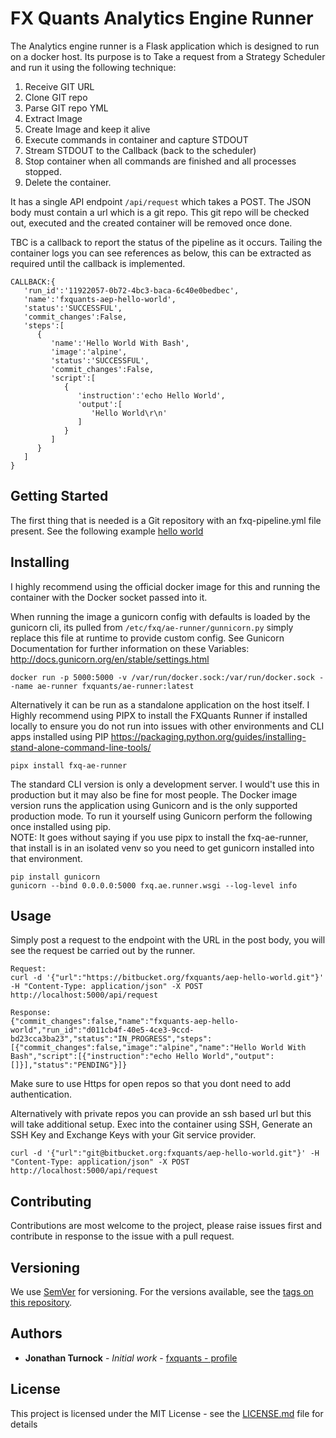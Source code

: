 # FX Quants Analytics Engine Runner

The Analytics engine runner is a Flask application which is designed to run on a docker host.
Its purpose is to Take a request from a Strategy Scheduler and run it using the following technique:
1. Receive GIT URL 
2. Clone GIT repo
3. Parse GIT repo YML
4. Extract Image
5. Create Image and keep it alive
4. Execute commands in container and capture STDOUT
5. Stream STDOUT to the Callback (back to the scheduler)
6. Stop container when all commands are finished and all processes stopped.
7. Delete the container.

It has a single API endpoint ```/api/request``` which takes a POST. The JSON body must contain a url which is a git repo.
This git repo will be checked out, executed and the created container will be removed once done.

TBC is a callback to report the status of the pipeline as it occurs. Tailing the container logs you can see references as below, this can be extracted as required until the callback is implemented.
```
CALLBACK:{  
   'run_id':'11922057-0b72-4bc3-baca-6c40e0bedbec',
   'name':'fxquants-aep-hello-world',
   'status':'SUCCESSFUL',
   'commit_changes':False,
   'steps':[  
      {  
         'name':'Hello World With Bash',
         'image':'alpine',
         'status':'SUCCESSFUL',
         'commit_changes':False,
         'script':[  
            {  
               'instruction':'echo Hello World',
               'output':[  
                  'Hello World\r\n'
               ]
            }
         ]
      }
   ]
}
```

## Getting Started
The first thing that is needed is a Git repository with an fxq-pipeline.yml file present.
See the following example [hello world](https://bitbucket.org/fxquants/aep-hello-world)

## Installing
I highly recommend using the official docker image for this and running the container with the Docker socket
passed into it.

When running the image a gunicorn config with defaults is loaded by the gunicorn cli, its pulled from ```/etc/fxq/ae-runner/gunnicorn.py```
 simply replace this file at runtime to provide custom config.
See Gunicorn Documentation for further information on these Variables:   
http://docs.gunicorn.org/en/stable/settings.html
```
docker run -p 5000:5000 -v /var/run/docker.sock:/var/run/docker.sock --name ae-runner fxquants/ae-runner:latest
``` 
Alternatively it can be run as a standalone application on the host itself.
I Highly recommend using PIPX to install the FXQuants Runner if installed locally to ensure you do not run into issues 
with other environments and CLI apps installed using PIP 
https://packaging.python.org/guides/installing-stand-alone-command-line-tools/

```
pipx install fxq-ae-runner
```

The standard CLI version is only a development server. I would't use this in production but it may also be fine for
most people. The Docker image version runs the application using Gunicorn and is the only supported production mode.
To run it yourself using Gunicorn perform the following once installed using pip.   
NOTE: It goes without saying if you use pipx to install the fxq-ae-runner, that install is in an isolated venv so you need to get gunicorn installed into that environment.
```
pip install gunicorn
gunicorn --bind 0.0.0.0:5000 fxq.ae.runner.wsgi --log-level info
```

## Usage
Simply post a request to the endpoint with the URL in the post body, you will see the request be carried out by the runner.
```
Request:
curl -d '{"url":"https://bitbucket.org/fxquants/aep-hello-world.git"}' -H "Content-Type: application/json" -X POST http://localhost:5000/api/request

Response:
{"commit_changes":false,"name":"fxquants-aep-hello-world","run_id":"d011cb4f-40e5-4ce3-9ccd-bd23cca3ba23","status":"IN_PROGRESS","steps":[{"commit_changes":false,"image":"alpine","name":"Hello World With Bash","script":[{"instruction":"echo Hello World","output":[]}],"status":"PENDING"}]}
```

Make sure to use Https for open repos so that you dont need to add authentication.

Alternatively with private repos you can provide an ssh based url but this will take additional setup.
Exec into the container using SSH, Generate an SSH Key and Exchange Keys with your Git service provider.

```
curl -d '{"url":"git@bitbucket.org:fxquants/aep-hello-world.git"}' -H "Content-Type: application/json" -X POST http://localhost:5000/api/request
```

## Contributing

Contributions are most welcome to the project, please raise issues first and contribute in response to the issue with a pull request.

## Versioning

We use [SemVer](http://semver.org/) for versioning. For the versions available, see the [tags on this repository](https://bitbucket.org/fxquants/fxq-ioc-core/downloads/?tab=tags). 

## Authors

* **Jonathan Turnock** - *Initial work* - [fxquants - profile](https://fxquants.atlassian.net/people/5c4e3005043b4f5d172a732a)

## License

This project is licensed under the MIT License - see the [LICENSE.md](LICENSE.md) file for details